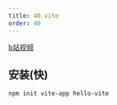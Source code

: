 ```yaml
---
title: 40.vite
order: 40
---
```

[b站视频](https://www.bilibili.com/video/BV1Wh411X7Xp?p=24)

## 安装(快)
`npm init vite-app hello-vite`

